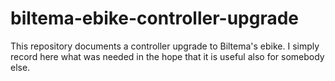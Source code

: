 # biltema-ebike-controller-upgrade
This repository documents a controller upgrade to Biltema's ebike. I simply record here what was needed in the hope that it is useful also for somebody else.

